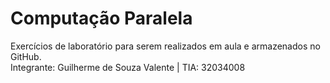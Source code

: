 # Computação Paralela
Exercícios de laboratório para serem realizados em aula e armazenados no GitHub. <br />
Integrante: Guilherme de Souza Valente | TIA: 32034008
